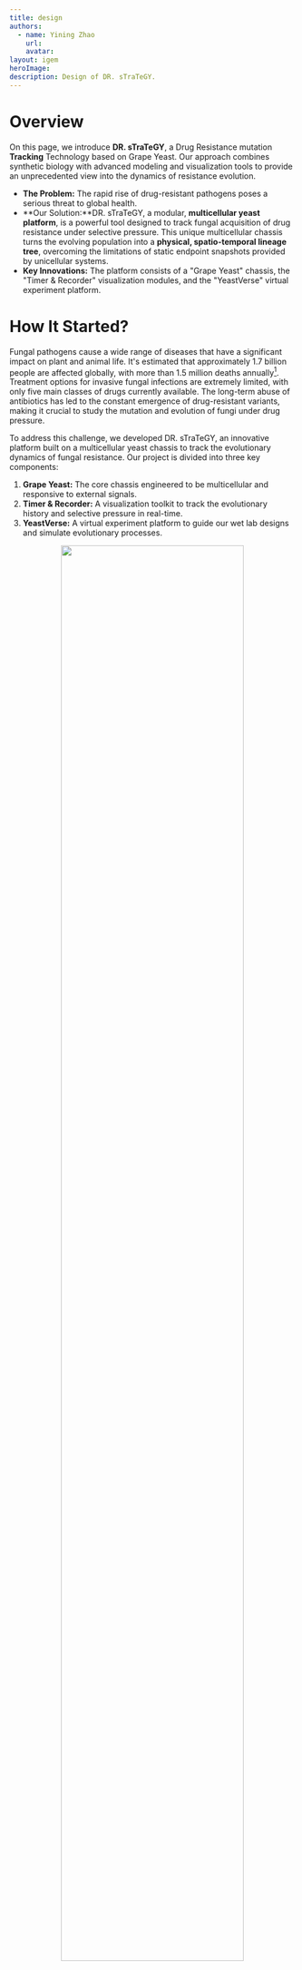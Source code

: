 ```yaml
---
title: design
authors:
  - name: Yining Zhao
    url: 
    avatar: 
layout: igem
heroImage: 
description: Design of DR. sTraTeGY.
---
```


# Overview

On this page, we introduce **DR. sTraTeGY**, a Drug Resistance mutation **Tracking** Technology based on Grape Yeast. Our approach combines synthetic biology with advanced modeling and visualization tools to provide an unprecedented view into the dynamics of resistance evolution.

- **The Problem:** The rapid rise of drug-resistant pathogens poses a serious threat to global health.
- **Our Solution:**DR. sTraTeGY, a modular, **multicellular yeast platform**, is a powerful tool designed to track fungal acquisition of drug resistance under selective pressure. This unique multicellular chassis turns the evolving population into a **physical, spatio-temporal lineage tree**, overcoming the limitations of static endpoint snapshots provided by unicellular systems.
- **Key Innovations:** The platform consists of a "Grape Yeast" chassis, the "Timer & Recorder" visualization modules, and the "YeastVerse" virtual experiment platform.

# How It Started?

Fungal pathogens cause a wide range of diseases that have a significant impact on plant and animal life. It's estimated that approximately 1.7 billion people are affected globally, with more than 1.5 million deaths annually[^1]. Treatment options for invasive fungal infections are extremely limited, with only five main classes of drugs currently available. The long-term abuse of antibiotics has led to the constant emergence of drug-resistant variants, making it crucial to study the mutation and evolution of fungi under drug pressure.

To address this challenge, we developed DR. sTraTeGY, an innovative platform built on a multicellular yeast chassis to track the evolutionary dynamics of fungal resistance. Our project is divided into three key components:

1. **Grape Yeast:** The core chassis engineered to be multicellular and responsive to external signals.
2. **Timer & Recorder:** A visualization toolkit to track the evolutionary history and selective pressure in real-time.
3. **YeastVerse:** A virtual experiment platform to guide our wet lab designs and simulate evolutionary processes.

<div style="text-align: center;" id="fig1">
    <img src="https://static.igem.wiki/teams/5643/pageimage/design/fig1-dr.webp" style="width:80%">
    <div>
        <span style="color:gray">Figure 1: DR. sTraTeGY overview</span>
        <br><br>
    </div>
</div>


# Constructing the Grape Yeast

## What is the Grape Yeast

To study fungal evolution, we focused on *Saccharomyces cerevisiae*, a classic model organism for eukaryotes and a widely used chassis in synthetic biology. It offers significant advantages, including a fully sequenced genome, mature genetic tools[^2], and a non-pathogenic nature with conserved resistance mechanisms[^3].  However, traditional methods that based on unicellular yeast like bulk sequencing provide only a static endpoint snapshot of evolving populations, making it challenging to capture low-frequency mutations or the real-time emergence of complex traits[^4].

To overcome this, we designed the **Grape Yeast**—a new modular chassis based on a multicellular yeast system. The multicellular structure of the Grape Yeast is what differentiates **DR. sTraTeGY** from traditional methods. While unicellular models provide only a static endpoint snapshot of evolving populations, the Grape Yeast cluster, when combined with our visualization modules, functions as a spatio-temporal lineage recorder. The physical linkage between mother and daughter cells allows us to observe a tree of resistance evolution in a single cluster, where the Timer tracks cell lineage and the Recorder logs selective pressure at different points in that lineage. This provides an unprecedented, real-time view into the dynamics of resistance evolution that low-frequency mutations or complex traits would mask in a conventional bulk culture.

We engineered this chassis through a simple four-module approach that allows us to achieve key functions: multicellularity development, external signal response, cluster size control, and individual diversity control.  In essence, these designs provide synthetic biology with a new chassis organism. Unlike conventional unicellular chassis that act mainly as simple cell factories, the multicellular Grape Yeast represents an efficient, controllable, and scalable engineered biological system. It functions more like an organized multicellular body—with spatial structure and division of labor among cells—similar to the natural paradigms of plants, animals, fungi, and algae. This highlights its potential not only as a production platform but also as a foundational model for exploring multicellular engineering.

<div style="text-align: center;" id="fig2">
    <img src="https://static.igem.wiki/teams/5643/pageimage/design/fig2-grapeyeast.webp" style="width:80%">
    <div>
        <span style="color:gray">Figure 2:  Constructing the Grape Yeast</span>
        <br><br>
    </div>
</div>




## *Module 1—Multicellularity Development*

The multicellular structure of the **Grape Yeast** is what differentiates **DR. sTraTeGY** from traditional methods. While bulk sequencing and unicellular models provide only a static endpoint snapshot of evolving populations, the Grape Yeast cluster, when combined with our visualization modules, functions as a spatio-temporal lineage recorder. The physical linkage between mother and daughter cells allows us to observe a tree of resistance evolution in a single cluster, where the Timer tracks cell lineage and the Recorder logs selective pressure at different points in that lineage. This provides an unprecedented, real-time view into the dynamics of resistance evolution that low-frequency mutations or complex traits would mask in a conventional bulk culture.

To ensure the stability of the introduced genes in our chassis, we decided to integrate the modules into the genome. However, given the time constraints and the fact that *S. cerevisiae* naturally exhibits highly efficient homologous recombination, we chose to rely on this endogenous mechanism instead of introducing the additional CRISPR-Cas9 system this year. This approach was adapted from the yeast modular DNA assembly methods described by Lee et al. [^6] and Shaw et al. [^7].

### *ACE2* Deletion

To validate the feasibility of a multifunctional multicellular chassis, we first used homologous recombination to knock out the  ACE2 gene in the Y55 strain (a unicellular yeast). ACE2 encodes a transcription factor that, when disrupted, prevents mother-daughter cell separation after budding[^8], leading to the formation of a multicellular yeast system. We confirmed the successful knockout by observing the formation of these clusters under a microscope.

## *Module2— External Signal Response*

Endogenous signaling pathways such as MAPK and calcineurin play central roles in regulating efflux pumps, cell wall remodeling, and stress responses, thereby shaping fungal drug resistance[^9]. This underscores the critical importance of external signal perception and membrane context in fungal biology. Building on this understanding, we introduced two key modifications into the Grape Yeast chassis: (1) the HsDOR–Gpa1 signaling pathway, and (2) the substitution of ergosterol with cholesterol in the membrane. The first one endows the chassis with the ability to respond to external signals, while the second not only facilitates proper insertion and function of human GPCRs but also mimics drug-resistant fungal membrane changes and enhances comparability with mammalian cells. In this way, Grape Yeast emerges as more than an engineered system for synthetic biology—it is also a novel multicellular chassis with value for drug resistance studies and cross-species translatability.

### 1) Replace ACE2 with HsDOR

Responding to external environmental signals is crucial for both fungal adaptation and synthetic control. Thus, in this module we expanded the signal transduction pathway,creating an interface that can be further utilized to respond to signals from other organisms or the environment by the community. GPCRs are among the most common drug targets in humans, highlighting their physiological relevance. We linked G-protein coupled receptors (GPCRs) to the yeast pheromone response pathway (PRP) which can activate a mitogen-activated protein kinase (MAPK) signaling cascade, leading to the upregulation of Ste12-regulated genes. 

While a complete modification of the GPCR system would require the knockout of a series of genes such as Ste2 to restrict native GPCR expression, due to the time constraints of the iGEM competition, we focused our efforts on modifying only the most critical genes.  We replaced *ACE2* with the human δ opioid receptor (*HsDOR*) (BBa_256S6J1M) and coupled it to the PRP via a Gpa1 chimera(BBa_254K9906) with five residues replaced by Giα3.We validated this pathway using the small molecule agonist SNC80 [^10].

### 2)Yeast Membrane Engineering

The ergosterol biosynthesis pathway is crucial, with ERG6 and ERG5 defining membrane sterol composition and influencing the expression and functionality of heterologously expressed human GPCRs. High ergosterol levels impair the proper insertion and activity of GPCRs in the yeast membrane. Consequently, deleting ERG5/6 and redirecting sterol flux toward cholesterol significantly enhances receptor efficiency[^10]. Furthermore, the resulting reduced ergosterol content mimics a phenotype associated with antifungal drug resistance[^11], offering a platform to investigate the impact of membrane composition on drug sensitivity and to identify non-ergosterol-related targets.

To leverage this for our application, we deleted *ERG5/6* and added TDH3p-driven zebrafish genes (*DHCR7/24*:BBa_25RCU5CB and BBa_25FOVO4C). This modification blocks ergosterol production and redirects zymosterol to cholesterol, which is necessary for the human receptor to function properly[^10]. We confirmed this modification using cholesterol staining.

<div style="text-align: center;" id="fig3">
    <img src="https://static.igem.wiki/teams/5643/pageimage/design/fig4-gpcr.webp" style="width:80%">
    <div>
        <span style="color:gray">Figure 3: Mechanism of external signal response</span>
        <br><br>
    </div>
</div>



## *Module 3—Controlling Cluster Size*

For increased control and safety, we introduced BAX(BBa_K5441013), an apoptosis-inducing protein, under the control of a pTet2 promoter. BAX is a pro-apoptotic member of the Bcl-2 protein family. When expressed in *S. cerevisiae*, it induces cell apoptosis via a mitochondria-related pathway[^12]. This mechanism allows us to control the size of our clusters and, if necessary, induce the apoptosis of the entire system. We verified the module's effectiveness by observing and analyzing the cluster size under a microscope.

## *Module* 4—*Controlling Individual Diversity*

Genomic instability can lead to cells acquiring multiple drug resistances in a short period. For example, changes in chromosome ploidy (e.g. from diploid to haploid) can result in the loss of sensitive genes, contributing to multi-drug resistance. This suggests a strong link between ploidy and resistance[^13].

To control individual diversity within the cluster, we introduced the meiosis-inducing gene Ime1(BBa_250R9OVR) under the control of a pTet2 promoter. Ime1 is an essential transcriptional activator for meiosis-specific gene expression. By interacting with other transcription factors, it activates genes involved in the meiotic process[^14]. We verified this module through cell size analysis and PI staining observed under a microscope.

<div style="text-align: center;" id="fig4">
    <img src="https://static.igem.wiki/teams/5643/pageimage/design/fig3-bax-ime.webp" style="width:80%">
    <div>
        <span style="color:gray">Figure 4: use Bax and Ime1 to control the grape yeast</span>
        <br><br>
    </div>
</div>








# Visualize the Evolution: The Timer & Recorder Extension

Our project features two simple yet powerful visualization tools designed to track evolutionary history and mutations. They can be directly integrated into the Grape Yeast chassis by replacing  *ACE2* or inserted at other desired locations.

## **Timer: Tracking Cell Lineage**

Microscopic observation alone cannot determine the chronological relationship between two neighboring cells. To address this, we developed the **Timer** module, which visually records a single cell's life cycle in real-time. The TU Timer (BBa_25AT6YR4) consists of an AI-optimized Ash1 promoter (Ash1 aipro), a modified-mCherry fluorescent protein, the Ash1 3'UTR, and the ScENO1terminator.

Modified mCherry is a mutant that changes color over time from blue ( which has excitation/emission peaks of 403/466nm) to red (which has excitation/emission peaks of 583/606)[^15]. To ensure it is only expressed in daughter cells, we used the Ash1 3'UTR, which localizes the mRNA to the bud tip of dividing daughter cells[^16]. Based on our modeling, we selected Ash1 aipro, a promoter optimized with the DeePromClass deep learning algorithm[^17], which initiates transcription during the late M phase[^18].

**Table: Spectral Properties of Modified mCherry**

| State (Color) | Excitation Peak (nm) | Emission Peak (nm) | Description                    |
| ------------- | -------------------- | ------------------ | ------------------------------ |
| Blue          | 403                  | 466                | Initial state after expression |
| Red           | 583                  | 606                | Matured state after conversion |

<div style="text-align: center;" id="fig5">
    <img src="https://static.igem.wiki/teams/5643/pageimage/design/fig5-timer.webp" style="width:80%">
    <div>
        <span style="color:gray">Figure 5: Design of the Timer</span>
        <br><br>
    </div>
</div>




## **Recorder: Recording Selective Pressure**

### **1) Building the  Recorder**

To intuitively record the pressure at different chromosomal loci during evolution, we developed the **Recorder** module. It contains a promoter designed to record mutations and a reporter fluorescent protein. We hypothesized that mutations in the promoter would affect the expression level of the reporter, allowing us to quantify the pressure by measuring fluorescence intensity. To impose stress, we applied ethyl methanesulfonate (EMS) mutagenesis to yeast, which predominantly induces single-nucleotide polymorphisms (SNPs), the most common mutation type in *S. cerevisiae*[^19]. We screened 24 combinations of four promoters[^20] and six optimized fluorescent proteins after EMS mutagenesis(For more details of EMS-resistant proteins,please check our [software](/software/)). Based on our [model](/model/)'s predictions, we selected the combination with the most significant change in brightness and named it the TU Recorder.

| Part ID                                                 | Name     | Description                          |
| ------------------------------------------------------- | -------- | ------------------------------------ |
| **Fluorescent Proteins (optimized for EMS resistance)** |          |                                      |
| BBa_25TYRLM9                                            | EMSfp569 | Optimized mScarlet to resist EMS.    |
| BBa_25IB5O7X                                            | EMSfp499 | Optimized mSG to resist EMS.         |
| BBa_25F6RD26                                            | EMSfp383 | Optimized eBFP2 to resist EMS.       |
| BBa_25GARG3E                                            | EMSfp642 | Optimized smURFP to resist EMS.      |
| BBa_25M2Z9H7                                            | EMSfp399 | Optimized Bluebonnet2 to resist EMS. |
| BBa_2599SI53                                            | EMSfp643 | Optimized miRFP670-2 to resist EMS.  |
| **Promoters**[^19]                                      |          |                                      |
| BBa_259JX52V                                            | pOST1    |                                      |
| BBa_K3748013                                            | pRNR2    |                                      |
| BBa_K530004                                             | pSTM1    |                                      |
| BBa_K3190001                                            | pTDH3    |                                      |



### **2) Multi-chromosomal Integration**

We integrated the TU Recorder into multiple chromosomes (chr2, 3, 5, 10, 12, 14) to study its stability and performance in different genomic environments.

### 3) **Long-Term Natural Evolution Tracking**

In the final version of our project, we integrated the TU Recorder into a "simplified grape yeast" strain(with only Ace2 removed), covering all 16 chromosomes (with the recorder replacing *ACE2* on chromosome 12). For this iteration, we no longer relied on EMS mutagenesis. Instead, we used **long-term cultivation and selective pressure** to induce the natural evolution of the strain to a diploid state. By utilizing **FACS analysis**, we were able to track changes in fluorescence over a period of seven days or more, allowing us to reconstruct the population's dynamics like reading a flight recorder.



# **YeastVerse: Our Virtual Experiment Platform**



Throughout this project, we fully embraced the "dry lab guiding wet lab" approach by creating **YeastVerse**, our virtual yeast simulation platform. YeastVerse, a portmanteau for "Yeast Metaverse," was used extensively to simulate the growth, division, protein expression, and external signal response of both Grape Yeast and normal unicellular yeast. This guided our wet lab work and visually demonstrated the advantage of Grape Yeast in tracking evolutionary history. YeastVerse is a powerful platform with various functional modules and adjustable parameters, serving as the "zero-th machine" for our Grape Yeast chassis. Please check our [model page](/model/) for more details.

<div style="text-align: center;" id="fig6">
    <img src="https://static.igem.wiki/teams/5643/pageimage/design/fig6-yeastverse.webp" style="width:80%">
    <div>
        <span style="color:gray">Figure 6: use digital YeastVerse to guide our wet lab</span>
        <br><br>
    </div>
</div>


# **Summary**

  - We successfully engineered a novel yeast chassis, the **Grape Yeast**, for studying fungal mutation and evolution under drug pressure. The modular design, including control modules and external signal interfaces, gives it unlimited potential for further modifications.
  - We developed two powerful extension modules, the **Timer** and **Recorder**, to visualize cell lineage and evolutionary pressure, respectively. These modules are designed as flexible plugins that can be widely used by the iGEM community.
  - We built the **YeastVerse** virtual simulation platform to guide our wet lab experiments. As the ""zero-th machine" for Grape Yeast, YeastVerse can be widely used for various experimental tests, providing crucial support for wet lab work.



# Reference

[^1]: Brown, G. D., Denning, D. W., Gow, N. A., Levitz, S. M., Netea, M. G., & White, T. C. (2012). Hidden killers: human fungal infections. *Science translational medicine*, *4*(165), 165rv13. https://doi.org/10.1126/scitranslmed.3004404
[^2]:Vanderwaeren, L., Dok, R., Voordeckers, K., Nuyts, S., & Verstrepen, K. J. (2022). *Saccharomyces cerevisiae* as a Model System for Eukaryotic Cell Biology, from Cell Cycle Control to DNA Damage Response. *International journal of molecular sciences*, *23*(19), 11665. https://doi.org/10.3390/ijms231911665
[^3]:Maneira, C., Chamas, A., & Lackner, G. (2025). Engineering Saccharomyces cerevisiae for medical applications. Microbial cell factories, 24(1), 12. https://doi.org/10.1186/s12934-024-02625-5
[^4]:Blundell, J. R., & Levy, S. F. (2014). Beyond genome sequencing: lineage tracking with barcodes to study the dynamics of evolution, infection, and cancer. Genomics, 104(6 Pt A), 417–430. https://doi.org/10.1016/j.ygeno.2014.09.005
[^5]: Bozdag, G. O., Zamani-Dahaj, S. A., Day, T. C., Kahn, P. C., Burnetti, A. J., Lac, D. T., Tong, K., Conlin, P. L., Balwani, A. H., Dyer, E. L., Yunker, P. J., & Ratcliff, W. C. (2023). De novo evolution of macroscopic multicellularity. *Nature*, *617*(7962), 747–754. https://doi.org/10.1038/s41586-023-06052-1
[^6]:Lee, M. E., DeLoache, W. C., Cervantes, B., & Dueber, J. E. (2015). A Highly Characterized Yeast Toolkit for Modular, Multipart Assembly. *ACS synthetic biology*, *4*(9), 975–986. https://doi.org/10.1021/sb500366v
[^7]: Shaw, W. M., Khalil, A. S., & Ellis, T. (2023). A Multiplex MoClo Toolkit for Extensive and Flexible Engineering of *Saccharomyces cerevisiae*. *ACS synthetic biology*, *12*(11), 3393–3405. https://doi.org/10.1021/acssynbio.3c00423
[^8]: Laabs, T. L., Markwardt, D. D., Slattery, M. G., Newcomb, L. L., Stillman, D. J., & Heideman, W. (2003). ACE2 is required for daughter cell-specific G1 delay in Saccharomyces cerevisiae. *Proceedings of the National Academy of Sciences of the United States of America*, *100*(18), 10275–10280. https://doi.org/10.1073/pnas.1833999100
[^9]:Després, P. C., Shapiro, R. S., & Cuomo, C. A. (2024). New approaches to tackle a rising problem: Large-scale methods to study antifungal resistance. PLoS pathogens, 20(9), e1012478. https://doi.org/10.1371/journal.ppat.1012478
[^10]:Bean, B. D. M., Mulvihill, C. J., Garge, R. K., Boutz, D. R., Rousseau, O., Floyd, B. M., Cheney, W., Gardner, E. C., Ellington, A. D., Marcotte, E. M., Gollihar, J. D., Whiteway, M., & Martin, V. J. J. (2022). Functional expression of opioid receptors and other human GPCRs in yeast engineered to produce human sterols. *Nature communications*, *13*(1), 2882. https://doi.org/10.1038/s41467-022-30570-7
[^11]:Young, L. Y., Hull, C. M., & Heitman, J. (2003). Disruption of ergosterol biosynthesis confers resistance to amphotericin B in Candida lusitaniae. Antimicrobial agents and chemotherapy, 47(9), 2717–2724. https://doi.org/10.1128/AAC.47.9.2717-2724.2003
[^12]:Zha, H., Fisk, H. A., Yaffe, M. P., Mahajan, N., Herman, B., & Reed, J. C. (1996). Structure-function comparisons of the proapoptotic protein Bax in yeast and mammalian cells. *Molecular and cellular biology*, *16*(11), 6494–6508. https://doi.org/10.1128/MCB.16.11.6494
[^13]:Ksiezopolska, E., & Gabaldón, T. (2018). Evolutionary Emergence of Drug Resistance in Candida Opportunistic Pathogens. *Genes*, *9*(9), 461. https://doi.org/10.3390/genes9090461
[^14]:Kassir, Y., Granot, D., & Simchen, G. (1988). IME1, a positive regulator gene of meiosis in S. cerevisiae. *Cell*, *52*(6), 853–862. https://doi.org/10.1016/0092-8674(88)90427-8
[^15]:Subach, F. V., Subach, O. M., Gundorov, I. S., Morozova, K. S., Piatkevich, K. D., Cuervo, A. M., & Verkhusha, V. V. (2009). Monomeric fluorescent timers that change color from blue to red report on cellular trafficking. *Nature chemical biology*, *5*(2), 118–126. https://doi.org/10.1038/nchembio.138
[^16]:Brodsky, A. S., & Silver, P. A. (2000). Pre-mRNA processing factors are required for nuclear export. *RNA (New York, N.Y.)*, *6*(12), 1737–1749. https://doi.org/10.1017/s1355838200001059
[^17]:Kari, H., Bandi, S. M. S., Kumar, A., & Yella, V. R. (2023). DeePromClass: Delineator for Eukaryotic Core Promoters Employing Deep Neural Networks. *IEEE/ACM transactions on computational biology and bioinformatics*, *20*(1), 802–807. https://doi.org/10.1109/TCBB.2022.3163418
[^18]:Yu, Y., Yarrington, R. M., & Stillman, D. J. (2020). FACT and Ash1 promote long-range and bidirectional nucleosome eviction at the HO promoter. *Nucleic acids research*, *48*(19), 10877–10889. https://doi.org/10.1093/nar/gkaa819
[^19]:Peter, J., De Chiara, M., Friedrich, A., Yue, J. X., Pflieger, D., Bergström, A., Sigwalt, A., Barre, B., Freel, K., Llored, A., Cruaud, C., Labadie, K., Aury, J. M., Istace, B., Lebrigand, K., Barbry, P., Engelen, S., Lemainque, A., Wincker, P., Liti, G., … Schacherer, J. (2018). Genome evolution across 1,011 Saccharomyces cerevisiae isolates. *Nature*, *556*(7701), 339–344. https://doi.org/10.1038/s41586-018-0030-5
[^20]:Hodgins-Davis, A., Duveau, F., Walker, E. A., & Wittkopp, P. J. (2019). Empirical measures of mutational effects define neutral models of regulatory evolution in *Saccharomyces cerevisiae*. *Proceedings of the National Academy of Sciences of the United States of America*, *116*(42), 21085–21093. https://doi.org/10.1073/pnas.1902823116